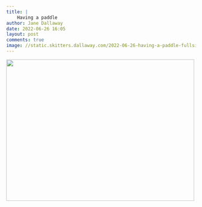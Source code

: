 ```yaml
---
title: |
    Having a paddle
author: Jane Dallaway
date: 2022-06-26 16:05
layout: post
comments: true
image: //static.skitters.dallaway.com/2022-06-26-having-a-paddle-fullsize-0.jpeg
---
```


<a href="//static.skitters.dallaway.com/2022-06-26-having-a-paddle-fullsize-0.jpeg"><img src="//static.skitters.dallaway.com/2022-06-26-having-a-paddle-thumb-0.jpeg" width="500" height="375"></a>



